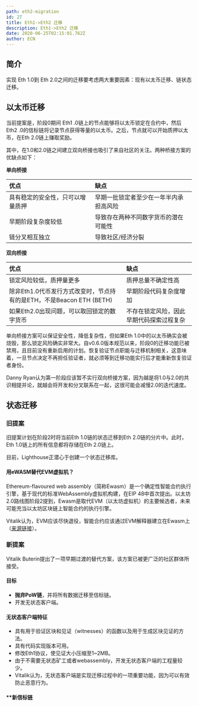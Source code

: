 ```yaml
---
path: eth2-migration
id: 27
title: Eth1->Eth2 迁移
description: Eth1->Eth2 迁移
date: 2020-06-25T02:15:01.762Z
author: ECN
---
```



## 简介

实现 Eth 1.0到 Eth 2.0之间的迁移要考虑两大重要因素：现有以太币迁移、链状态迁移。

## 以太币迁移

当前提案是，阶段0期间 Eth1 .0链上的节点能够将以太币锁定在合约中，然后Eth2 .0的信标链将记录节点获得等量的以太币。之后，节点就可以开始质押以太币，在Eth 2.0链上赚取奖励。

其中，在1.0和2.0链之间建立双向桥接也吸引了来自社区的关注。两种桥接方案的优缺点如下：

**单向桥接**

| 优点 | 缺点 |
| :--- | :--- |
| 具有稳定的安全性，只可以增量质押 | 早期一批锁定者至少在一年半内承担高风险 |
| 早期阶段复杂度较低 | 导致存在两种不同数字货币的潜在可能性 |
|  链分叉相互独立 | 导致社区/经济分裂 |

**双向桥接**

| 优点 | 缺点 |
| :--- | :--- |
| 锁定风险较低，质押量更多 | 质押总量不确定性高 |
| 除非Eth1.0代币发行方式改变时，节点持有的是ETH，不是Beacon ETH \(BETH\) | 早期阶段代码复杂度增加 |
| 如果Eth2.0出现问题，可以取回锁定的数字货币 | 不存在锁定风险，因此早期代码探索过程复杂 |

单向桥接方案可以保证安全性，降低复杂性，但如果Eth 1.0中的以太币确实会被烧毁，那么锁定风险确实非常大。自v0.6.0版本规范以来，阶段0的迁移功能已被禁用，且目前没有重新启用的计划。恢复验证节点职能与迁移机制相关，这意味着，一旦节点决定不再担任验证者，就必须等到迁移功能实行后才能重新恢复验证者身份。

Danny Ryan认为第一阶段应该暂不实行双向桥接方案，因为越是将1.0与2.0的共识相提并论，就越会将开发和分叉联系在一起，这很可能会减慢2.0的迭代速度。

## 状态迁移

### 旧提案

旧提案计划在阶段2时将当前Eth 1.0链的状态迁移到Eth 2.0链的分片中。此时，Eth 1.0链上的所有信息都将存储在Eth 2.0链上。

目前，Lighthouse正潜心于创建一个状态迁移库。

#### **用eWASM替代EVM虚拟机？**

Ethereum-flavoured web assembly（简称Ewasm）是一个确定性智能合约执行引擎，基于现代的标准WebAssembly虚拟机构建，在EIP 48中首次提出。以太坊 2.0路线图阶段2提到，Ewasm是取代EVM（以太坊虚拟机）的主要候选者，未来可能充当以太坊区块链上智能合约的执行引擎。

Vitalik认为，EVM应该尽快退役，智能合约应该通过EVM解释器建立在Ewasm上（[来源链接](https://medium.com/ethereum-magicians/demystifying-the-road-to-ethereum-2-0-8130ade8d00f#a32b)）。



### 新提案

Vitalik Buterin提出了一项早期过渡的替代方案，该方案已被更广泛的社区群体所接受。

#### **目标**

* **抛弃PoW链**，并将所有数据迁移至信标链。
* 开发无状态客户端。

#### **无状态客户端特征**

* 具有用于验证区块和见证（witnesses）的函数以及用于生成区块见证的方法。
* 具有代码实现版本可用。
* 修改Eth1协议，使见证大小压缩至1~2MB。
* 由于不需要无状态矿工或者webassembly，开发无状态客户端的工程量较少。
* Vitalik认为，无状态客户端是实现迁移过程中的一项重要功能，因为可以有效防止恶意行为。

#### **新信标链
